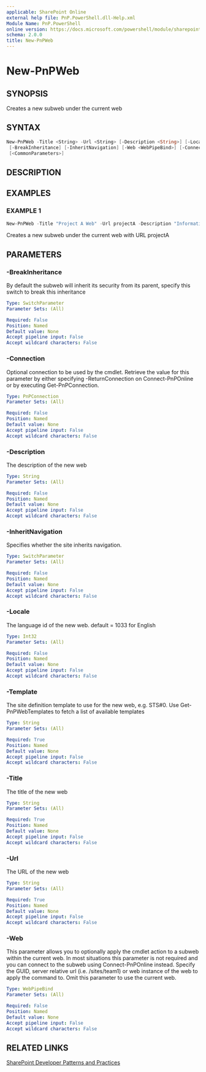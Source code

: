 ```yaml
---
applicable: SharePoint Online
external help file: PnP.PowerShell.dll-Help.xml
Module Name: PnP.PowerShell
online version: https://docs.microsoft.com/powershell/module/sharepoint-pnp/new-pnpweb
schema: 2.0.0
title: New-PnPWeb
---
```


# New-PnPWeb

## SYNOPSIS
Creates a new subweb under the current web

## SYNTAX

```powershell
New-PnPWeb -Title <String> -Url <String> [-Description <String>] [-Locale <Int32>] -Template <String>
 [-BreakInheritance] [-InheritNavigation] [-Web <WebPipeBind>] [-Connection <PnPConnection>]
 [<CommonParameters>]
```

## DESCRIPTION

## EXAMPLES

### EXAMPLE 1
```powershell
New-PnPWeb -Title "Project A Web" -Url projectA -Description "Information about Project A" -Locale 1033 -Template "STS#0"
```

Creates a new subweb under the current web with URL projectA

## PARAMETERS

### -BreakInheritance
By default the subweb will inherit its security from its parent, specify this switch to break this inheritance

```yaml
Type: SwitchParameter
Parameter Sets: (All)

Required: False
Position: Named
Default value: None
Accept pipeline input: False
Accept wildcard characters: False
```

### -Connection
Optional connection to be used by the cmdlet. Retrieve the value for this parameter by either specifying -ReturnConnection on Connect-PnPOnline or by executing Get-PnPConnection.

```yaml
Type: PnPConnection
Parameter Sets: (All)

Required: False
Position: Named
Default value: None
Accept pipeline input: False
Accept wildcard characters: False
```

### -Description
The description of the new web

```yaml
Type: String
Parameter Sets: (All)

Required: False
Position: Named
Default value: None
Accept pipeline input: False
Accept wildcard characters: False
```

### -InheritNavigation
Specifies whether the site inherits navigation.

```yaml
Type: SwitchParameter
Parameter Sets: (All)

Required: False
Position: Named
Default value: None
Accept pipeline input: False
Accept wildcard characters: False
```

### -Locale
The language id of the new web. default = 1033 for English

```yaml
Type: Int32
Parameter Sets: (All)

Required: False
Position: Named
Default value: None
Accept pipeline input: False
Accept wildcard characters: False
```

### -Template
The site definition template to use for the new web, e.g. STS#0. Use Get-PnPWebTemplates to fetch a list of available templates

```yaml
Type: String
Parameter Sets: (All)

Required: True
Position: Named
Default value: None
Accept pipeline input: False
Accept wildcard characters: False
```

### -Title
The title of the new web

```yaml
Type: String
Parameter Sets: (All)

Required: True
Position: Named
Default value: None
Accept pipeline input: False
Accept wildcard characters: False
```

### -Url
The URL of the new web

```yaml
Type: String
Parameter Sets: (All)

Required: True
Position: Named
Default value: None
Accept pipeline input: False
Accept wildcard characters: False
```

### -Web
This parameter allows you to optionally apply the cmdlet action to a subweb within the current web. In most situations this parameter is not required and you can connect to the subweb using Connect-PnPOnline instead. Specify the GUID, server relative url (i.e. /sites/team1) or web instance of the web to apply the command to. Omit this parameter to use the current web.

```yaml
Type: WebPipeBind
Parameter Sets: (All)

Required: False
Position: Named
Default value: None
Accept pipeline input: False
Accept wildcard characters: False
```

## RELATED LINKS

[SharePoint Developer Patterns and Practices](https://aka.ms/sppnp)